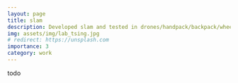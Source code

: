 ```yaml
---
layout: page
title: slam 
description: Developed slam and tested in drones/handpack/backpack/wheel robots
img: assets/img/lab_tsing.jpg
# redirect: https://unsplash.com
importance: 3
category: work
---
```

 

todo
